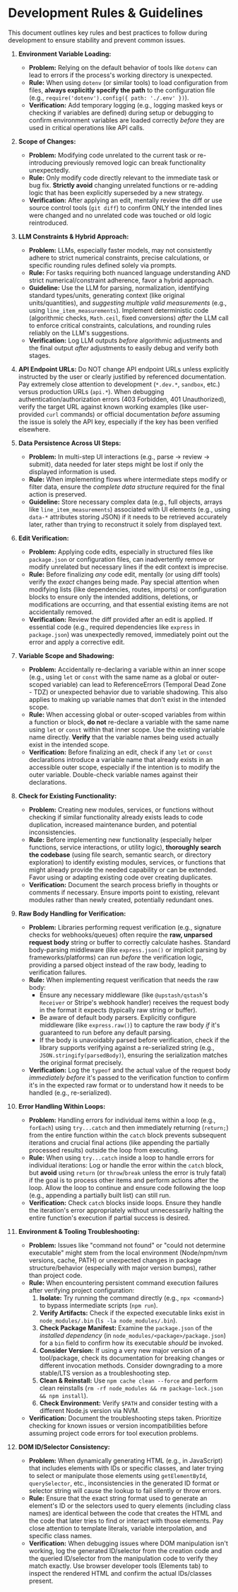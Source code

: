 # Development Rules & Guidelines

This document outlines key rules and best practices to follow during development to ensure stability and prevent common issues.

1.  **Environment Variable Loading:**
    *   **Problem:** Relying on the default behavior of tools like `dotenv` can lead to errors if the process's working directory is unexpected.
    *   **Rule:** When using `dotenv` (or similar tools) to load configuration from files, **always explicitly specify the path** to the configuration file (e.g., `require('dotenv').config({ path: './.env' })`).
    *   **Verification:** Add temporary logging (e.g., logging masked keys or checking if variables are defined) during setup or debugging to confirm environment variables are loaded correctly *before* they are used in critical operations like API calls.

2.  **Scope of Changes:**
    *   **Problem:** Modifying code unrelated to the current task or re-introducing previously removed logic can break functionality unexpectedly.
    *   **Rule:** Only modify code directly relevant to the immediate task or bug fix. **Strictly avoid** changing unrelated functions or re-adding logic that has been explicitly superseded by a new strategy.
    *   **Verification:** After applying an edit, mentally review the diff or use source control tools (`git diff`) to confirm ONLY the intended lines were changed and no unrelated code was touched or old logic reintroduced.

3.  **LLM Constraints & Hybrid Approach:**
    *   **Problem:** LLMs, especially faster models, may not consistently adhere to strict numerical constraints, precise calculations, or specific rounding rules defined solely via prompts.
    *   **Rule:** For tasks requiring both nuanced language understanding AND strict numerical/constraint adherence, favor a hybrid approach.
    *   **Guideline:** Use the LLM for parsing, normalization, identifying standard types/units, generating context (like original units/quantities), and *suggesting multiple valid measurements* (e.g., using `line_item_measurements`). Implement deterministic code (algorithmic checks, `Math.ceil`, fixed conversions) *after* the LLM call to enforce critical constraints, calculations, and rounding rules reliably on the LLM's suggestions.
    *   **Verification:** Log LLM outputs *before* algorithmic adjustments and the final output *after* adjustments to easily debug and verify both stages.

4.  **API Endpoint URLs:** Do NOT change API endpoint URLs unless explicitly instructed by the user or clearly justified by referenced documentation. Pay extremely close attention to development (`*.dev.*`, `sandbox`, etc.) versus production URLs (`api.*`). When debugging authentication/authorization errors (403 Forbidden, 401 Unauthorized), verify the target URL against known working examples (like user-provided `curl` commands) or official documentation *before* assuming the issue is solely the API key, especially if the key has been verified elsewhere.

5.  **Data Persistence Across UI Steps:**
    *   **Problem:** In multi-step UI interactions (e.g., parse -> review -> submit), data needed for later steps might be lost if only the displayed information is used.
    *   **Rule:** When implementing flows where intermediate steps modify or filter data, ensure the *complete data structure* required for the final action is preserved.
    *   **Guideline:** Store necessary complex data (e.g., full objects, arrays like `line_item_measurements`) associated with UI elements (e.g., using `data-*` attributes storing JSON) if it needs to be retrieved accurately later, rather than trying to reconstruct it solely from displayed text.

6.  **Edit Verification:**
    *   **Problem:** Applying code edits, especially in structured files like `package.json` or configuration files, can inadvertently remove or modify unrelated but necessary lines if the edit context is imprecise.
    *   **Rule:** Before finalizing *any* code edit, mentally (or using diff tools) verify the *exact* changes being made. Pay special attention when modifying lists (like dependencies, routes, imports) or configuration blocks to ensure only the intended additions, deletions, or modifications are occurring, and that essential existing items are not accidentally removed.
    *   **Verification:** Review the diff provided after an edit is applied. If essential code (e.g., required dependencies like `express` in `package.json`) was unexpectedly removed, immediately point out the error and apply a corrective edit. 

7.  **Variable Scope and Shadowing:**
    *   **Problem:** Accidentally re-declaring a variable within an inner scope (e.g., using `let` or `const` with the same name as a global or outer-scoped variable) can lead to ReferenceErrors (Temporal Dead Zone - TDZ) or unexpected behavior due to variable shadowing. This also applies to making up variable names that don't exist in the intended scope.
    *   **Rule:** When accessing global or outer-scoped variables from within a function or block, **do not** re-declare a variable with the same name using `let` or `const` within that inner scope. Use the existing variable name directly. **Verify** that the variable names being used actually exist in the intended scope.
    *   **Verification:** Before finalizing an edit, check if any `let` or `const` declarations introduce a variable name that already exists in an accessible outer scope, especially if the intention is to modify the outer variable. Double-check variable names against their declarations. 

8.  **Check for Existing Functionality:**
    *   **Problem:** Creating new modules, services, or functions without checking if similar functionality already exists leads to code duplication, increased maintenance burden, and potential inconsistencies.
    *   **Rule:** Before implementing new functionality (especially helper functions, service interactions, or utility logic), **thoroughly search the codebase** (using file search, semantic search, or directory exploration) to identify existing modules, services, or functions that might already provide the needed capability or can be extended. Favor using or adapting existing code over creating duplicates.
    *   **Verification:** Document the search process briefly in thoughts or comments if necessary. Ensure imports point to existing, relevant modules rather than newly created, potentially redundant ones. 

9.  **Raw Body Handling for Verification:**
    *   **Problem:** Libraries performing request verification (e.g., signature checks for webhooks/queues) often require the **raw, unparsed request body** string or buffer to correctly calculate hashes. Standard body-parsing middleware (like `express.json()` or implicit parsing by frameworks/platforms) can run *before* the verification logic, providing a parsed object instead of the raw body, leading to verification failures.
    *   **Rule:** When implementing request verification that needs the raw body:
        *   Ensure any necessary middleware (like `@upstash/qstash`'s `Receiver` or Stripe's webhook handler) receives the request body in the format it expects (typically raw string or buffer).
        *   Be aware of default body parsers. Explicitly configure middleware (like `express.raw()`) to capture the raw body *if* it's guaranteed to run before any default parsing.
        *   If the body is unavoidably parsed before verification, check if the library supports verifying against a re-serialized string (e.g., `JSON.stringify(parsedBody)`), ensuring the serialization matches the original format precisely.
    *   **Verification:** Log the `typeof` and the actual value of the request body *immediately before* it's passed to the verification function to confirm it's in the expected raw format or to understand how it needs to be handled (e.g., re-serialized). 

10. **Error Handling Within Loops:**
    *   **Problem:** Handling errors for individual items within a loop (e.g., `forEach`) using `try...catch` and then immediately returning (`return;`) from the entire function within the `catch` block prevents subsequent iterations and crucial final actions (like appending the partially processed results) outside the loop from executing.
    *   **Rule:** When using `try...catch` inside a loop to handle errors for individual iterations: Log or handle the error within the `catch` block, but **avoid** using `return` (or `throw`/`break` unless the error is truly fatal) if the goal is to process other items and perform actions after the loop. Allow the loop to continue and ensure code following the loop (e.g., appending a partially built list) can still run.
    *   **Verification:** Check `catch` blocks inside loops. Ensure they handle the iteration's error appropriately without unnecessarily halting the entire function's execution if partial success is desired. 

11. **Environment & Tooling Troubleshooting:**
    *   **Problem:** Issues like "command not found" or "could not determine executable" might stem from the local environment (Node/npm/nvm versions, cache, PATH) or unexpected changes in package structure/behavior (especially with major version bumps), rather than project code.
    *   **Rule:** When encountering persistent command execution failures after verifying project configuration:
        1.  **Isolate:** Try running the command directly (e.g., `npx <command>`) to bypass intermediate scripts (`npm run`).
        2.  **Verify Artifacts:** Check if the expected executable links exist in `node_modules/.bin` (`ls -la node_modules/.bin`).
        3.  **Check Package Manifest:** Examine the `package.json` of the *installed dependency* (in `node_modules/<package>/package.json`) for a `bin` field to confirm how its executable *should* be invoked.
        4.  **Consider Version:** If using a very new major version of a tool/package, check its documentation for breaking changes or different invocation methods. Consider downgrading to a more stable/LTS version as a troubleshooting step.
        5.  **Clean & Reinstall:** Use `npm cache clean --force` and perform clean reinstalls (`rm -rf node_modules && rm package-lock.json && npm install`).
        6.  **Check Environment:** Verify `$PATH` and consider testing with a different Node.js version via NVM.
    *   **Verification:** Document the troubleshooting steps taken. Prioritize checking for known issues or version incompatibilities before assuming project code errors for tool execution problems. 

12. **DOM ID/Selector Consistency:**
    *   **Problem:** When dynamically generating HTML (e.g., in JavaScript) that includes elements with IDs or specific classes, and later trying to select or manipulate those elements using `getElementById`, `querySelector`, etc., inconsistencies in the generated ID format or selector string will cause the lookup to fail silently or throw errors.
    *   **Rule:** Ensure that the exact string format used to generate an element's ID or the selectors used to query elements (including class names) are identical between the code that creates the HTML and the code that later tries to find or interact with those elements. Pay close attention to template literals, variable interpolation, and specific class names.
    *   **Verification:** When debugging issues where DOM manipulation isn't working, log the generated ID/selector from the creation code and the queried ID/selector from the manipulation code to verify they match exactly. Use browser developer tools (Elements tab) to inspect the rendered HTML and confirm the actual IDs/classes present. 